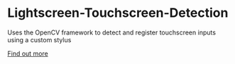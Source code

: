 # Lightscreen-Touchscreen-Detection
Uses the OpenCV framework to detect and register touchscreen inputs using a custom stylus

<a href="https://lsbyimaadnisar.w3spaces.com/">Find out more</a>
